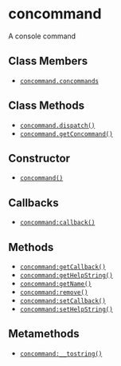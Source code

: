 concommand
==========

A console command

Class Members
-------------

* [`concommand.concommands`](api/concommand.concommands)

Class Methods
-------------

* [`concommand.dispatch()`](api/concommand.dispatch)
* [`concommand.getConcommand()`](api/concommand.getConcommand)

Constructor
-----------

* [`concommand()`](api/concommand.concommand)

Callbacks
---------

* [`concommand:callback()`](api/concommand.callback)

Methods
-------

* [`concommand:getCallback()`](api/concommand.getCallback)
* [`concommand:getHelpString()`](api/concommand.getHelpString)
* [`concommand:getName()`](api/concommand.getName)
* [`concommand:remove()`](api/concommand.remove)
* [`concommand:setCallback()`](api/concommand.setCallback)
* [`concommand:setHelpString()`](api/concommand.setHelpString)

Metamethods
-----------

* [`concommand:__tostring()`](api/concommand.__tostring)
